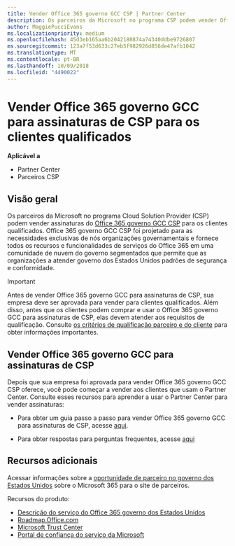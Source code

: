 ```yaml
---
title: Vender Office 365 governo GCC CSP | Partner Center
description: Os parceiros da Microsoft no programa CSP podem vender Office 365 governo GCC para assinaturas de CSP para os clientes qualificados. Office 365 governo GCC CSP é um conjunto de serviços de produtividade na nuvem projetados para o governo dos Estados Unidos e prestadores de serviços do governo dos Estados Unidos em seus âmbitos governamentais e inclui agências estaduais, locais, Tribais dos EUA, federal defesa civis e federais.
author: MaggiePucciEvans
ms.localizationpriority: medium
ms.openlocfilehash: 45d3eb165aa6b2042180874a74340ddbe9726807
ms.sourcegitcommit: 123a7f53d633c27eb5f982926d856de47afb1042
ms.translationtype: MT
ms.contentlocale: pt-BR
ms.lasthandoff: 10/09/2018
ms.locfileid: "4490022"
---
```

# <a name="sell-office-365-government-gcc-for-csp-subscriptions-to-qualified-customers"></a>Vender Office 365 governo GCC para assinaturas de CSP para os clientes qualificados

**Aplicável a**

-  Partner Center
-  Parceiros CSP


## <a name="overview"></a>Visão geral

Os parceiros da Microsoft no programa Cloud Solution Provider (CSP) podem vender assinaturas do [Office 365 governo GCC CSP](https://www.microsoft.com/microsoft-365/partners/governmentforCSP) para os clientes qualificados. Office 365 governo GCC CSP foi projetado para as necessidades exclusivas de nós organizações governamentais e fornece todos os recursos e funcionalidades de serviços do Office 365 em uma comunidade de nuvem do governo segmentados que permite que as organizações a atender governo dos Estados Unidos padrões de segurança e conformidade. 

>[!IMPORTANT] 
>Antes de vender Office 365 governo GCC para assinaturas de CSP, sua empresa deve ser aprovada para vender para clientes qualificados. Além disso, antes que os clientes podem comprar e usar o Office 365 governo GCC para assinaturas de CSP, elas devem atender aos requisitos de qualificação. Consulte [os critérios de qualificação parceiro e do cliente](csp-gcc-validate.md) para obter informações importantes.


## <a name="sell-office-365-government-gcc-for-csp-subscriptions"></a>Vender Office 365 governo GCC para assinaturas de CSP

Depois que sua empresa foi aprovada para vender Office 365 governo GCC CSP oferece, você pode começar a vender aos clientes que usam o Partner Center. Consulte esses recursos para aprender a usar o Partner Center para vender assinaturas: 

-   Para obter um guia passo a passo para vender Office 365 governo GCC para assinaturas de CSP, acesse [aqui](https://go.microsoft.com/fwlink/?linkid=2007323).  

-   Para obter respostas para perguntas frequentes, acesse [aqui](https://o365pp.blob.core.windows.net/media/Resources/GCC/Office%20365%20Government%20GCC%20for%20CSP%20Partner%20FAQ.docx)


## <a name="additional-resources"></a>Recursos adicionais

Acessar informações sobre a [oportunidade de parceiro no governo dos Estados Unidos](https://www.microsoft.com/microsoft-365/partners/governmentforCSP) sobre o Microsoft 365 para o site de parceiros.

Recursos do produto:

- [Descrição do serviço do Office 365 governo dos Estados Unidos](https://technet.microsoft.com/library/mt774581.aspx)
- [Roadmap.Office.com](https://products.office.com/business/office-365-roadmap)
- [Microsoft Trust Center](https://www.microsoft.com/TrustCenter/)
- [Portal de confiança do serviço da Microsoft](https://aka.ms/STP)

